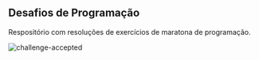 ## Desafios de Programação

Respositório com resoluções de exercícios de maratona de programação. 

![challenge-accepted](https://user-images.githubusercontent.com/41811634/72568533-1b739c00-3897-11ea-9b32-d616f2cd46db.png)

